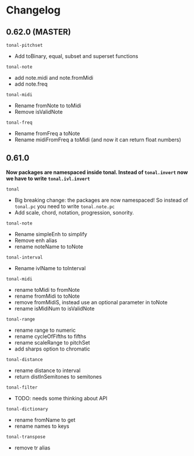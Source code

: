 # Changelog

## 0.62.0 (MASTER)

`tonal-pitchset`
- Add toBinary, equal, subset and superset functions

`tonal-note`
- add note.midi and note.fromMidi
- add note.freq

`tonal-midi`
- Rename fromNote to toMidi
- Remove isValidNote

`tonal-freq`
- Rename fromFreq a toNote
- Rename midiFromFreq a toMidi (and now it can return float numbers)

## 0.61.0

__Now packages are namespaced inside tonal. Instead of `tonal.invert` now we have to write `tonal.ivl.invert`__

`tonal`
- Big breaking change: the packages are now namespaced! So instead of `tonal.pc` you need to write `tonal.note.pc`
- Add scale, chord, notation, progression, sonority.

`tonal-note`
- Rename simpleEnh to simplify
- Remove enh alias
- rename noteName to toNote

`tonal-interval`
- Rename ivlName to toInterval

`tonal-midi`
- rename toMidi to fromNote
- rename fromMidi to toNote
- remove fromMidiS, instead use an optional parameter in toNote
- rename isMidiNum to isValidNote

`tonal-range`
- rename range to numeric
- rename cycleOfFifths to fifths
- rename scaleRange to pitchSet
- add sharps option to chromatic

`tonal-distance`
- rename distance to interval
- return distInSemitones to semitones

`tonal-filter`
- TODO: needs some thinking about API

`tonal-dictionary`
- rename fromName to get
- rename names to keys

`tonal-transpose`
- remove tr alias
